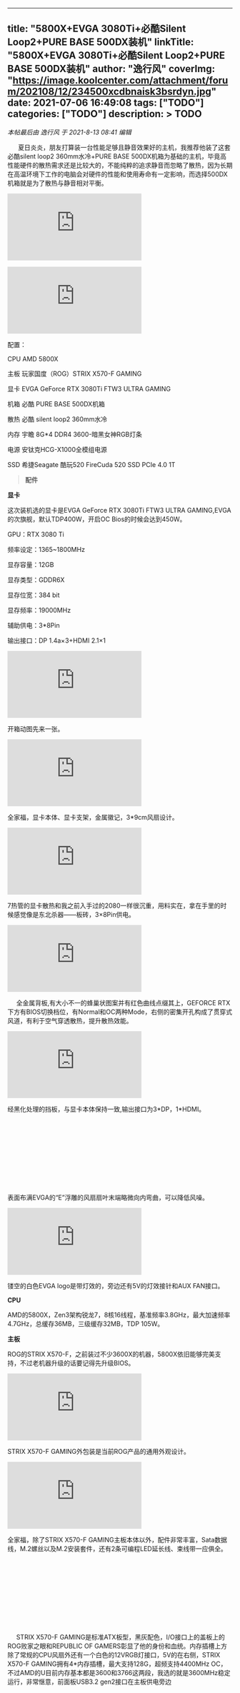 
---
title: "5800X+EVGA 3080Ti+必酷Silent Loop2+PURE BASE 500DX装机"
linkTitle: "5800X+EVGA 3080Ti+必酷Silent Loop2+PURE BASE 500DX装机"
author: "逸行风"
coverImg: "https://image.koolcenter.com/attachment/forum/202108/12/234500xcdbnaisk3bsrdyn.jpg"
date: 2021-07-06 16:49:08
tags: ["TODO"]
categories: ["TODO"]
description: >
  TODO
---

_本帖最后由 逸行风 于 2021-8-13 08:41 编辑_

      夏日炎炎，朋友打算装一台性能足够且静音效果好的主机，我推荐他装了这套必酷silent loop2 360mm水冷+PURE BASE 500DX机箱为基础的主机，毕竟高性能硬件的散热需求还是比较大的，不能纯粹的追求静音而忽略了散热，因为长期在高温环境下工作的电脑会对硬件的性能和使用寿命有一定影响，而选择500DX机箱就是为了散热与静音相对平衡。



![下载附件](https://www.koolshare.cn/forum.php?mod=attachment&aid=NDU3MzUzfGFjOTEyYTkyfDE2MzIzOTA2NTV8MHwyMDQ4Njg%3D&nothumb=yes)




![下载附件](https://www.koolshare.cn/forum.php?mod=attachment&aid=NDU3MzUyfGE1ODViZTJmfDE2MzIzOTA2NTV8MHwyMDQ4Njg%3D&nothumb=yes)


配置：

CPU AMD 5800X

主板 玩家国度（ROG）STRIX X570-F GAMING

显卡 EVGA GeForce RTX 3080Ti FTW3 ULTRA GAMING

机箱 必酷 PURE BASE 500DX机箱

散热 必酷 silent loop2 360mm水冷

内存 宇瞻 8G\*4 DDR4 3600-暗黑女神RGB灯条

电源 安钛克HCG-X1000全模组电源

SSD 希捷Seagate 酷玩520 FireCuda 520 SSD PCIe 4.0 1T

> **配件**

**显卡**

这次装机选的显卡是EVGA GeForce RTX 3080Ti FTW3 ULTRA GAMING,EVGA的次旗舰，默认TDP400W，开启OC Bios的时候会达到450W。

GPU：RTX 3080 Ti

频率设定：1365~1800MHz

显存容量：12GB

显存类型：GDDR6X

显存位宽：384 bit

显存频率：19000MHz

辅助供电：3\*8Pin

输出接口：DP 1.4a×3+HDMI 2.1×1



![下载附件](https://www.koolshare.cn/forum.php?mod=attachment&aid=NDU3MzU1fDkxNWQ2ZmFlfDE2MzIzOTA2NTV8MHwyMDQ4Njg%3D&nothumb=yes)


开箱动图先来一张。



![下载附件](https://www.koolshare.cn/forum.php?mod=attachment&aid=NDU3MzU3fDQ5NmFiZDAzfDE2MzIzOTA2NTV8MHwyMDQ4Njg%3D&nothumb=yes)


全家福，显卡本体、显卡支架，金属徽记，3\*9cm风扇设计。



![下载附件](https://www.koolshare.cn/forum.php?mod=attachment&aid=NDU3MzU2fDgzMjg2ZWQ2fDE2MzIzOTA2NTV8MHwyMDQ4Njg%3D&nothumb=yes)


7热管的显卡散热和我之前入手过的2080一样很沉重，用料实在，拿在手里的时候感觉像是东北杀器——板砖，3×8Pin供电。



![下载附件](https://www.koolshare.cn/forum.php?mod=attachment&aid=NDU3MzU0fDZhOGIyMzY3fDE2MzIzOTA2NTV8MHwyMDQ4Njg%3D&nothumb=yes)


     全金属背板,有大小不一的蜂巢状图案并有红色曲线点缀其上，GEFORCE RTX下方有BIOS切换档位，有Normal和OC两种Mode，右侧的密集开孔构成了贯穿式风道，有利于空气穿透散热，提升散热效能。



![下载附件](https://www.koolshare.cn/forum.php?mod=attachment&aid=NDU3MzU4fDUxZjk4ZThlfDE2MzIzOTA2NTV8MHwyMDQ4Njg%3D&nothumb=yes)


经黑化处理的挡板，与显卡本体保持一致,输出接口为3\*DP，1\*HDMI。



![下载附件](https://www.koolshare.cn/forum.php?mod=attachment&aid=NDU3MzU5fGI2MGE2MzQzfDE2MzIzOTA2NTV8MHwyMDQ4Njg%3D&nothumb=yes)


表面布满EVGA的“E”浮雕的风扇扇叶末端略微向内弯曲，可以降低风噪。



![下载附件](https://www.koolshare.cn/forum.php?mod=attachment&aid=NDU3MzYzfGViMWQyNTUwfDE2MzIzOTA2NTV8MHwyMDQ4Njg%3D&nothumb=yes)


镂空的白色EVGA logo是带灯效的，旁边还有5V的灯效接针和AUX FAN接口。

**CPU**

AMD的5800X，Zen3架构锐龙7，8核16线程，基准频率3.8GHz，最大加速频率4.7GHz，总缓存36MB，三级缓存32MB，TDP 105W。

**主板**

ROG的STRIX X570-F，之前装过不少3600X的机器，5800X依旧能够完美支持，不过老机器升级的话要记得先升级BIOS。



![下载附件](https://www.koolshare.cn/forum.php?mod=attachment&aid=NDU3MzYxfDA1YzJiMGQ5fDE2MzIzOTA2NTV8MHwyMDQ4Njg%3D&nothumb=yes)


STRIX X570-F GAMING外包装是当前ROG产品的通用外观设计。



![下载附件](https://www.koolshare.cn/forum.php?mod=attachment&aid=NDU3MzYwfGE5MTg5NzEwfDE2MzIzOTA2NTV8MHwyMDQ4Njg%3D&nothumb=yes)


全家福，除了STRIX X570-F GAMING主板本体以外，配件非常丰富，Sata数据线，M.2螺丝以及M.2安装套件，还有2条可编程LED延长线、束线带一应俱全。



![下载附件](https://www.koolshare.cn/forum.php?mod=attachment&aid=NDU3MzYyfDRjYjc4NTcyfDE2MzIzOTA2NTV8MHwyMDQ4Njg%3D&nothumb=yes)


     STRIX X570-F GAMING是标准ATX板型，黑灰配色，I/O接口上的盖板上的ROG败家之眼和REPUBLIC OF GAMERS彰显了他的身份和血统。内存插槽上方除了常规的CPU风扇外还有一个白色的12VRGB灯接口，5V的在右侧，STRIX X570-F GAMING拥有4\*内存插槽，最大支持128G，超频支持4400MHz OC，不过AMD的U目前内存基本都是3600和3766这两段，我选的就是3600MHz稳定运行，非常惬意，前面板USB3.2 gen2接口在主板供电旁边



![下载附件](https://www.koolshare.cn/forum.php?mod=attachment&aid=NDU3MzY0fDdiYTZhYTVifDE2MzIzOTA2NTV8MHwyMDQ4Njg%3D&nothumb=yes)


      丰富的接口，从左往右依次为包括了HDMI2.0、DP显示接口、BIOS FLASHBACK按钮、3\*USB3.2 Gen 2 Type-A接口、4\*USB3.2 Gen 1 Type-A接口、1\*USB3.2 Gen 2 Type-C接口、千兆网口、1\*光纤S/PDIF数字音频输出接口、音频插孔。

**内存**

宇瞻的8G\*4 DDR4 3600-暗黑女神RGB灯条。



![下载附件](https://www.koolshare.cn/forum.php?mod=attachment&aid=NDU3MzY2fGE3OTFjYTMzfDE2MzIzOTA2NTV8MHwyMDQ4Njg%3D&nothumb=yes)


包装正面以黑底搭配NOX艺术照，支持灯效在右下角列了一排。



![下载附件](https://www.koolshare.cn/forum.php?mod=attachment&aid=NDU3MzY3fDExMDE0YThjfDE2MzIzOTA2NTV8MHwyMDQ4Njg%3D&nothumb=yes)


常规造型来张，金属散热片有细磨砂效果加持。

**硬盘**



![下载附件](https://www.koolshare.cn/forum.php?mod=attachment&aid=NDU3MzY4fGZiYTkzM2NkfDE2MzIzOTA2NTV8MHwyMDQ4Njg%3D&nothumb=yes)


希捷Seagate FireCuda 520，折腾过好几块希捷的这个FireCuda 520，作为PCIe4.0系统盘非常不错。



![下载附件](https://www.koolshare.cn/forum.php?mod=attachment&aid=NDU3Mzc0fDQyNDRhNzNhfDE2MzIzOTA2NTV8MHwyMDQ4Njg%3D&nothumb=yes)


存储盘用的威刚S11 lite。

**电源**

安钛克HCG-X1000，官方说是铝材质玫瑰金的外壳，但我喜欢管这个颜色叫土豪金~但是这货的质保可是比颜值要猛！



![下载附件](https://www.koolshare.cn/forum.php?mod=attachment&aid=NDU3MzcxfDJkNDA2NWVjfDE2MzIzOTA2NTV8MHwyMDQ4Njg%3D&nothumb=yes)


开箱动图先来一张。



![下载附件](https://www.koolshare.cn/forum.php?mod=attachment&aid=NDU3MzY5fDBmNmU0OWVjfDE2MzIzOTA2NTV8MHwyMDQ4Njg%3D&nothumb=yes)


HCG-X1000全家福：电源本体、模组线、1份说明书、若干魔术贴和扎带。



![下载附件](https://www.koolshare.cn/forum.php?mod=attachment&aid=NDU3MzczfGUzMzhmODcxfDE2MzIzOTA2NTV8MHwyMDQ4Njg%3D&nothumb=yes)


135mm FDB液态轴承加持的静音风扇，实际使用过程中噪音很低，低负载的时候没声。



![下载附件](https://www.koolshare.cn/forum.php?mod=attachment&aid=NDU3Mzc3fDUwNDA2M2E3fDE2MzIzOTA2NTV8MHwyMDQ4Njg%3D&nothumb=yes)


输出接口齐全，采用了双CPU 4+4Pin的供电接口，兼容新主板CPU供电。



![下载附件](https://www.koolshare.cn/forum.php?mod=attachment&aid=NDU3MzcyfDQyZjNkN2RlfDE2MzIzOTA2NTV8MHwyMDQ4Njg%3D&nothumb=yes)


电源接口部分，除了常规的电源接口和开关之外，还有一个HYBRID MODE的按钮，可以一键实现低负载风扇降速。

**散热**

散热是必酷silent loop2 360mm水冷，用以对付5800X这个发热大户没啥问题。



![下载附件](https://www.koolshare.cn/forum.php?mod=attachment&aid=NDU3MzgwfDIxMjEzNGMwfDE2MzIzOTA2NTV8MHwyMDQ4Njg%3D&nothumb=yes)


开箱动图先来一张。



![下载附件](https://www.koolshare.cn/forum.php?mod=attachment&aid=NDU3Mzc2fDNhZTc2OGU4fDE2MzIzOTA2NTV8MHwyMDQ4Njg%3D&nothumb=yes)


全家福，除了散热本体之外，还有3个必酷SILENTWINGS3 PWM 120mm 高速版散热风扇（2200rpm），AMD和Intel的扣具、风扇供电一分三转接线、硅脂和灯效控制器以及SATA供电线都在零件包里，还有安装说明和一罐冷却液。



![下载附件](https://www.koolshare.cn/forum.php?mod=attachment&aid=NDU3Mzc4fGExM2Q0MDEwfDE2MzIzOTA2NTV8MHwyMDQ4Njg%3D&nothumb=yes)


比较少见的是附送了一罐冷却液，可必要时按照说明书添加。



![下载附件](https://www.koolshare.cn/forum.php?mod=attachment&aid=NDU3Mzg0fGQ1MjIxYjU0fDE2MzIzOTA2NTV8MHwyMDQ4Njg%3D&nothumb=yes)


支持ARGB的冷头表面还有金属拉丝处理，be quiet的logo在其上，水泵采用六级转速设置（转数最高2800rpm），确保水冷稳定运行，静音效果非常不错。



![下载附件](https://www.koolshare.cn/forum.php?mod=attachment&aid=NDU3MzgxfGI4YTQ0YmIxfDE2MzIzOTA2NTV8MHwyMDQ4Njg%3D&nothumb=yes)


纯铜镀镍底座，需要自行涂抹硅脂。



![下载附件](https://www.koolshare.cn/forum.php?mod=attachment&aid=NDU3Mzc5fDU2MGU3MWQ4fDE2MzIzOTA2NTV8MHwyMDQ4Njg%3D&nothumb=yes)


水冷排有12条水冷道，中间是是密集的散热鳍片。



![下载附件](https://www.koolshare.cn/forum.php?mod=attachment&aid=NDU3MzgzfDc4ZjJlNzg2fDE2MzIzOTA2NTV8MHwyMDQ4Njg%3D&nothumb=yes)


水冷管有编织网保护。



![下载附件](https://www.koolshare.cn/forum.php?mod=attachment&aid=NDU3Mzg5fGM2YWJkODVkfDE2MzIzOTA2NTV8MHwyMDQ4Njg%3D&nothumb=yes)


附带了1分3转接线，如果主板不支持同步灯效也不要紧，必酷silent loop2带了一个灯效控制器，上图中间的小长条就是，还有专用的SATA供电线。



![下载附件](https://www.koolshare.cn/forum.php?mod=attachment&aid=NDU3MzgyfGZlYzk3NDQyfDE2MzIzOTA2NTV8MHwyMDQ4Njg%3D&nothumb=yes)


3个必酷SILENT WINGS3 PWM 120mm 高速版风扇，带特殊导流槽（官方命名水波纹）的7扇叶设计，低风噪，四角均有橡胶减震垫。



![下载附件](https://www.koolshare.cn/forum.php?mod=attachment&aid=NDU3Mzg1fDRiY2FhMDI5fDE2MzIzOTA2NTV8MHwyMDQ4Njg%3D&nothumb=yes)


水冷头旁边接出的是3-pin水泵供电口，5V RGB接口和灯效延长接口。

**机箱**

机箱选择的是必酷PURE BASE 500DX机箱



![下载附件](https://www.koolshare.cn/forum.php?mod=attachment&aid=NDU3Mzg2fGUwNDk4YzZjfDE2MzIzOTA2NTV8MHwyMDQ4Njg%3D&nothumb=yes)




![下载附件](https://www.koolshare.cn/forum.php?mod=attachment&aid=NDU3MzkwfGJjZGYyZGYyfDE2MzIzOTA2NTV8MHwyMDQ4Njg%3D&nothumb=yes)


外包装一面是外形线稿，另一面是爆炸式结构图。



![下载附件](https://www.koolshare.cn/forum.php?mod=attachment&aid=NDU3Mzg3fDc4ZjcyYmFmfDE2MzIzOTA2NTV8MHwyMDQ4Njg%3D&nothumb=yes)


360°动图来一张，全黑设计，大面积侧透玻璃，前面板是被灯带分为两部分的大面积金属冲网，可提高进风量。



![下载附件](https://www.koolshare.cn/forum.php?mod=attachment&aid=NDU3Mzg4fGQ4NGE5NmJhfDE2MzIzOTA2NTV8MHwyMDQ4Njg%3D&nothumb=yes)


IO面板处比较简单，中间是电源开关，左边是一个USB TYPE-A接口，一个USB TYPE-C接口，右边是耳机和麦克风接口，最右边是一键灯效切换键，BE QUIET的logo在前斜切面上。



![下载附件](https://www.koolshare.cn/forum.php?mod=attachment&aid=NDU3MzkxfGRiZTVkY2ZkfDE2MzIzOTA2NTV8MHwyMDQ4Njg%3D&nothumb=yes)


顶部的磁吸式防尘网可轻松卸下，能够看到240/280mm冷排固定位。



![下载附件](https://www.koolshare.cn/forum.php?mod=attachment&aid=NDU3Mzk2fGI1YTJkZmE2fDE2MzIzOTA2NTV8MHwyMDQ4Njg%3D&nothumb=yes)




![下载附件](https://www.koolshare.cn/forum.php?mod=attachment&aid=NDU3MzkzfDMwNWIwM2E2fDE2MzIzOTA2NTV8MHwyMDQ4Njg%3D&nothumb=yes)


玻璃侧板卸下，能够看到固定位有橡胶固定垫。



![下载附件](https://www.koolshare.cn/forum.php?mod=attachment&aid=NDU3Mzk3fDI2MmFmMThjfDE2MzIzOTA2NTV8MHwyMDQ4Njg%3D&nothumb=yes)


机箱内部空间来一张。



![下载附件](https://www.koolshare.cn/forum.php?mod=attachment&aid=NDU3MzkyfGYwMzk3ZWU5fDE2MzIzOTA2NTV8MHwyMDQ4Njg%3D&nothumb=yes)


菊花区和顶部是两个PURE WINGS 2 14cm散热风扇，能够看到上面的水波纹导流槽设计，在减少风阻，让气流更顺畅显著提升风量的同时噪音更低。



![下载附件](https://www.koolshare.cn/forum.php?mod=attachment&aid=NDU3Mzk1fDcxZTZiM2QyfDE2MzIzOTA2NTV8MHwyMDQ4Njg%3D&nothumb=yes)


    前面板后是1个PURE WINGS 2 14cm散热风扇，和菊花区和顶部的同款风扇组成风道，旁边的侧挡板可以拆卸下来，安装两块2.5寸硬盘。



![下载附件](https://www.koolshare.cn/forum.php?mod=attachment&aid=NDU3Mzk4fDc2M2UwNTg5fDE2MzIzOTA2NTV8MHwyMDQ4Njg%3D&nothumb=yes)


背板来一张，线材出厂的时候已经被魔术贴归拢好了，很规整。



![下载附件](https://www.koolshare.cn/forum.php?mod=attachment&aid=NDU3Mzk0fDM0OTE0MjA0fDE2MzIzOTA2NTV8MHwyMDQ4Njg%3D&nothumb=yes)


侧板有大面积高密度隔音棉覆盖，用来吸收噪音。



![下载附件](https://www.koolshare.cn/forum.php?mod=attachment&aid=NDU3NDAwfGI3NzNkZmJlfDE2MzIzOTA2NTV8MHwyMDQ4Njg%3D&nothumb=yes)


3.5寸硬盘架通过手拧螺丝很容易就能装卸，因为要安装silent loop2的360mm冷排必须卸下硬盘架。



![下载附件](https://www.koolshare.cn/forum.php?mod=attachment&aid=NDU3Mzk5fDEyY2FhMGM3fDE2MzIzOTA2NTV8MHwyMDQ4Njg%3D&nothumb=yes)


底部采用整个的抽拉式防尘网，电源位完全覆盖，四角加高设计，上面还有防滑垫。



![下载附件](https://www.koolshare.cn/forum.php?mod=attachment&aid=NDU3NDA0fDcyNjBlNWFifDE2MzIzOTA2NTV8MHwyMDQ4Njg%3D&nothumb=yes)


要加装360mm水冷，所以就就要拆下前面板啦，能够看到前面板灯条是通过触点供电，



![下载附件](https://www.koolshare.cn/forum.php?mod=attachment&aid=NDU3NDEzfGQwOWE2ZGI1fDE2MzIzOTA2NTV8MHwyMDQ4Njg%3D&nothumb=yes)


前面板的大面积金属冲网之下还有一个磁吸式防尘网。

> **装机&灯效&散热**



![下载附件](https://www.koolshare.cn/forum.php?mod=attachment&aid=NDU3NDAxfDliZTkwZjMxfDE2MzIzOTA2NTV8MHwyMDQ4Njg%3D&nothumb=yes)


5800X就位。



![下载附件](https://www.koolshare.cn/forum.php?mod=attachment&aid=NDU3NDAyfDU4MjVlNjExfDE2MzIzOTA2NTV8MHwyMDQ4Njg%3D&nothumb=yes)


EVGA 3080Ti FTW3和NOX内存就位。



![下载附件](https://www.koolshare.cn/forum.php?mod=attachment&aid=NDU3NDA2fGNhY2VlYTk5fDE2MzIzOTA2NTV8MHwyMDQ4Njg%3D&nothumb=yes)


原计划上两块酷狼的SSD，后来有改动就没上。



![下载附件](https://www.koolshare.cn/forum.php?mod=attachment&aid=NDU3NDA3fDk1NjBkNGU1fDE2MzIzOTA2NTV8MHwyMDQ4Njg%3D&nothumb=yes)


上图是错误的装机方式展示，silent loop2如果先安装好风扇再固定在安装位，厚度恰好要高出一截，所以前面板无法扣上。



![下载附件](https://www.koolshare.cn/forum.php?mod=attachment&aid=NDU3NDAzfGE4NGY1NTg4fDE2MzIzOTA2NTV8MHwyMDQ4Njg%3D&nothumb=yes)


正确的前面板360mm冷排安装方式如上，无论是进风亦或者是排风都得采用冷排和风扇分置两侧，中间是固定位的方式，这样厚度正好，除非另购12cm的薄扇，不过就得牺牲一部分money和性能了。



![下载附件](https://www.koolshare.cn/forum.php?mod=attachment&aid=NDU3NDA1fGY3Y2FkZDJifDE2MzIzOTA2NTV8MHwyMDQ4Njg%3D&nothumb=yes)


整机效果来一张，这一套配置的TDP正常来说已经超过650W，不过整体噪音控制的还是很不错的，水冷标称噪音在100%转速情况下是39.8dB（A），而机箱预装风扇的噪音是17.1dB（A）。



![下载附件](https://www.koolshare.cn/forum.php?mod=attachment&aid=NDU3NDA4fDdmNGY4OTQ1fDE2MzIzOTA2NTV8MHwyMDQ4Njg%3D&nothumb=yes)


    因为选择的是必酷的静音水冷和机箱而电源也拥有智能启停技术，所以整机静音效果还是不错的，在关机状态下，噪音计正对电脑且在平行耳朵的位置进行拾音，平时房间内的噪音也就36dB左右，待机状态下是43.5dB，单烤FPU状态下是53.8dB最高。

     一般的噪声级为2 0 －4 0 分贝是安静、犹如轻声语，是比较安静的正常环境（图书馆）；4 0 －6 0 分贝是一般普通室内谈话；70分贝以上干扰谈话，影响工作效率，甚至发生事故；长期工作或生活在90分贝以上的噪声环境，会严重影响听力和导致其他疾病的发生。这样看来这台主机算是比较静音的，如果显卡选择更静音的版本应该会将噪音进一步降低。



![下载附件](https://www.koolshare.cn/forum.php?mod=attachment&aid=NDU3NDEyfDI3YmFjYTA0fDE2MzIzOTA2NTV8MHwyMDQ4Njg%3D&nothumb=yes)


拾音头紧靠机箱前面板的情况下，待机状态下是45.8dB，单烤FPU状态下是55.4dB最高。



![下载附件](https://www.koolshare.cn/forum.php?mod=attachment&aid=NDU3NDA5fGEyMDAwMjllfDE2MzIzOTA2NTV8MHwyMDQ4Njg%3D&nothumb=yes)


      室温28℃，默认设置未超频，单烤FPU12分钟趋于稳定，全核4.41GHz，CPU核心88℃，CPU温度88℃。因为我手里这块5800x算是大雷，全核4.4GHz的电压高达1.336V；如果像我之前装机的几块体质好点的，电压能稳住全核4.7GHz电压1.24V左右，CPU温度应该能降低到72-75℃。只能说锐龙的CPU想要达到最佳状态，还是需要花时间来调教的。

下面是动图灯效。



![下载附件](https://www.koolshare.cn/forum.php?mod=attachment&aid=NDU3NDEwfDQ5OWIzNzBmfDE2MzIzOTA2NTV8MHwyMDQ4Njg%3D&nothumb=yes)




![下载附件](https://www.koolshare.cn/forum.php?mod=attachment&aid=NDU3NDExfGY2MjU0MmVlfDE2MzIzOTA2NTV8MHwyMDQ4Njg%3D&nothumb=yes)




![下载附件](https://www.koolshare.cn/forum.php?mod=attachment&aid=NDU3NDE2fGZlMmE5YTc1fDE2MzIzOTA2NTV8MHwyMDQ4Njg%3D&nothumb=yes)




![下载附件](https://www.koolshare.cn/forum.php?mod=attachment&aid=NDU3NDIyfDY5ODIyYzdmfDE2MzIzOTA2NTV8MHwyMDQ4Njg%3D&nothumb=yes)


我个人觉得相对于色彩渐变，还是彩虹灯效不错~

> **测试**



![下载附件](https://www.koolshare.cn/forum.php?mod=attachment&aid=NDU3NDE3fDQzZTFjY2RifDE2MzIzOTA2NTV8MHwyMDQ4Njg%3D&nothumb=yes)


配置清单



![下载附件](https://www.koolshare.cn/forum.php?mod=attachment&aid=NDU3NDE1fGFmNzg5YTUwfDE2MzIzOTA2NTV8MHwyMDQ4Njg%3D&nothumb=yes)


娱乐大师1031415分。



![下载附件](https://www.koolshare.cn/forum.php?mod=attachment&aid=NDU3NDE0fDkzMTNiYjY0fDE2MzIzOTA2NTV8MHwyMDQ4Njg%3D&nothumb=yes)


3DMARK Time Spy测试，分数17766，显卡分数19513，CPU分数11788。



![下载附件](https://www.koolshare.cn/forum.php?mod=attachment&aid=NDU3NDI1fDljYTc4NjQ5fDE2MzIzOTA2NTV8MHwyMDQ4Njg%3D&nothumb=yes)


3DMARK Time Spy Extreme测试，分数8846，显卡分数9928，CPU分数5469。



![下载附件](https://www.koolshare.cn/forum.php?mod=attachment&aid=NDU3NDE4fDBlMmZiMWZifDE2MzIzOTA2NTV8MHwyMDQ4Njg%3D&nothumb=yes)


3DMARK Fire Strike测试，分数36977，显卡分数47328，物理分数30079，综合分数16103。



![下载附件](https://www.koolshare.cn/forum.php?mod=attachment&aid=NDU3NDIwfDcxZTdlNjQ4fDE2MzIzOTA2NTV8MHwyMDQ4Njg%3D&nothumb=yes)


3DMARK Fire Strike Extreme测试，分数22765，显卡分数23944，物理分数30004，综合分数13150。



![下载附件](https://www.koolshare.cn/forum.php?mod=attachment&aid=NDU3NDIzfGEyMTY1ZjY1fDE2MzIzOTA2NTV8MHwyMDQ4Njg%3D&nothumb=yes)


3DMARK Fire Strike Ultra测试，分数12434，显卡分数12279，物理分数29915，综合分数6981。



![下载附件](https://www.koolshare.cn/forum.php?mod=attachment&aid=NDU3NDIxfDYzMzhkYzcxfDE2MzIzOTA2NTV8MHwyMDQ4Njg%3D&nothumb=yes)


3DMARK PORT ROYAL测试，显卡分数12979。



![下载附件](https://www.koolshare.cn/forum.php?mod=attachment&aid=NDU3NDE5fDU2NzRiNGM3fDE2MzIzOTA2NTV8MHwyMDQ4Njg%3D&nothumb=yes)


DLSS测试也跑了一下。



![下载附件](https://www.koolshare.cn/forum.php?mod=attachment&aid=NDU3NDI2fDAzZmU0NjU1fDE2MzIzOTA2NTV8MHwyMDQ4Njg%3D&nothumb=yes)


3DMARK CPU PROFILE测试。



![下载附件](https://www.koolshare.cn/forum.php?mod=attachment&aid=NDU3NDMxfDA3MmI2MDQyfDE2MzIzOTA2NTV8MHwyMDQ4Njg%3D&nothumb=yes)


古墓丽影：暗影，1080P分辨率，如上设置平均帧率114。



![下载附件](https://www.koolshare.cn/forum.php?mod=attachment&aid=NDU3NDI0fGU3ZmNkYzg3fDE2MzIzOTA2NTV8MHwyMDQ4Njg%3D&nothumb=yes)


荒野大镖客2，全最高设置，包括锁住的高级设置，平均帧数52.1444帧。



![下载附件](https://www.koolshare.cn/forum.php?mod=attachment&aid=NDU3NDI5fDA3ZjIwNGI4fDE2MzIzOTA2NTV8MHwyMDQ4Njg%3D&nothumb=yes)


众生平等奥德赛，2K分辨率，画质极高，平均帧率92。



![下载附件](https://www.koolshare.cn/forum.php?mod=attachment&aid=NDU3NDI3fDQwYzhkNGQ5fDE2MzIzOTA2NTV8MHwyMDQ4Njg%3D&nothumb=yes)


孤岛惊魂5，2K分辨率，画质极高，平均帧率152。



![下载附件](https://www.koolshare.cn/forum.php?mod=attachment&aid=NDU3NDI4fDk5MDVjMjk5fDE2MzIzOTA2NTV8MHwyMDQ4Njg%3D&nothumb=yes)




![下载附件](https://www.koolshare.cn/forum.php?mod=attachment&aid=NDU3NDMzfDg1Y2U1NzNhfDE2MzIzOTA2NTV8MHwyMDQ4Njg%3D&nothumb=yes)


吃鸡2K分辨率全最高在185帧-227帧浮动。



![下载附件](https://www.koolshare.cn/forum.php?mod=attachment&aid=NDU3NDMyfDIzNDk1YTgzfDE2MzIzOTA2NTV8MHwyMDQ4Njg%3D&nothumb=yes)




![下载附件](https://www.koolshare.cn/forum.php?mod=attachment&aid=NDU3NDMwfGVjZmMwYTlhfDE2MzIzOTA2NTV8MHwyMDQ4Njg%3D&nothumb=yes)


静音与性能兼顾，无论是用于游戏还是生产力，都能得到非常良好的使用体验。

以上就是5800X+EVGA 3080Ti+必酷 pure base 500DX装机的全部内容，收工~感谢大家。

